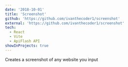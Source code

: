 ```yaml
---
date: '2018-10-01'
title: 'Screenshot'
github: 'https://github.com/ivanthecoder1/screenshot'
external: 'https://github.com/ivanthecoder1/screenshot'
tech:
  - React
  - Vite
  - ApiFlash API
showInProjects: true
---
```


Creates a screenshot of any website you input

